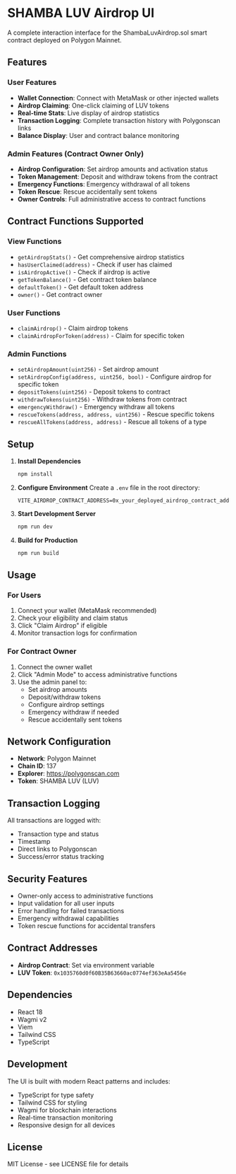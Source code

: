 # SHAMBA LUV Airdrop UI

A complete interaction interface for the ShambaLuvAirdrop.sol smart contract deployed on Polygon Mainnet.

## Features

### User Features
- **Wallet Connection**: Connect with MetaMask or other injected wallets
- **Airdrop Claiming**: One-click claiming of LUV tokens
- **Real-time Stats**: Live display of airdrop statistics
- **Transaction Logging**: Complete transaction history with Polygonscan links
- **Balance Display**: User and contract balance monitoring

### Admin Features (Contract Owner Only)
- **Airdrop Configuration**: Set airdrop amounts and activation status
- **Token Management**: Deposit and withdraw tokens from the contract
- **Emergency Functions**: Emergency withdrawal of all tokens
- **Token Rescue**: Rescue accidentally sent tokens
- **Owner Controls**: Full administrative access to contract functions

## Contract Functions Supported

### View Functions
- `getAirdropStats()` - Get comprehensive airdrop statistics
- `hasUserClaimed(address)` - Check if user has claimed
- `isAirdropActive()` - Check if airdrop is active
- `getTokenBalance()` - Get contract token balance
- `defaultToken()` - Get default token address
- `owner()` - Get contract owner

### User Functions
- `claimAirdrop()` - Claim airdrop tokens
- `claimAirdropForToken(address)` - Claim for specific token

### Admin Functions
- `setAirdropAmount(uint256)` - Set airdrop amount
- `setAirdropConfig(address, uint256, bool)` - Configure airdrop for specific token
- `depositTokens(uint256)` - Deposit tokens to contract
- `withdrawTokens(uint256)` - Withdraw tokens from contract
- `emergencyWithdraw()` - Emergency withdraw all tokens
- `rescueTokens(address, address, uint256)` - Rescue specific tokens
- `rescueAllTokens(address, address)` - Rescue all tokens of a type

## Setup

1. **Install Dependencies**
   ```bash
   npm install
   ```

2. **Configure Environment**
   Create a `.env` file in the root directory:
   ```env
   VITE_AIRDROP_CONTRACT_ADDRESS=0x_your_deployed_airdrop_contract_address
   ```

3. **Start Development Server**
   ```bash
   npm run dev
   ```

4. **Build for Production**
   ```bash
   npm run build
   ```

## Usage

### For Users
1. Connect your wallet (MetaMask recommended)
2. Check your eligibility and claim status
3. Click "Claim Airdrop" if eligible
4. Monitor transaction logs for confirmation

### For Contract Owner
1. Connect the owner wallet
2. Click "Admin Mode" to access administrative functions
3. Use the admin panel to:
   - Set airdrop amounts
   - Deposit/withdraw tokens
   - Configure airdrop settings
   - Emergency withdraw if needed
   - Rescue accidentally sent tokens

## Network Configuration

- **Network**: Polygon Mainnet
- **Chain ID**: 137
- **Explorer**: https://polygonscan.com
- **Token**: SHAMBA LUV (LUV)

## Transaction Logging

All transactions are logged with:
- Transaction type and status
- Timestamp
- Direct links to Polygonscan
- Success/error status tracking

## Security Features

- Owner-only access to administrative functions
- Input validation for all user inputs
- Error handling for failed transactions
- Emergency withdrawal capabilities
- Token rescue functions for accidental transfers

## Contract Addresses

- **Airdrop Contract**: Set via environment variable
- **LUV Token**: `0x1035760d0f60B35B63660ac0774ef363eAa5456e`

## Dependencies

- React 18
- Wagmi v2
- Viem
- Tailwind CSS
- TypeScript

## Development

The UI is built with modern React patterns and includes:
- TypeScript for type safety
- Tailwind CSS for styling
- Wagmi for blockchain interactions
- Real-time transaction monitoring
- Responsive design for all devices

## License

MIT License - see LICENSE file for details
